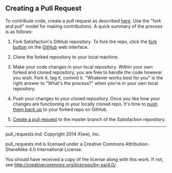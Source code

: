 ## Creating a Pull Request

To contribute code, create a pull request as described
[here](https://help.github.com/articles/using-pull-requests).  Use the "fork
and pull" model for making contributions.  A quick summary of the process is as
follows:

1. Fork Satisfaction's GitHub repository.  To fork the repo, click the
[fork button](http://github.com/tagged/satisfaction/fork) on the
[GitHub](http://github.com) web interface.

2. Clone the forked repository to your local machine.

3. Make your code changes in your local repository.  Within your own forked and
cloned repository, you are free to handle the code however you wish. Fork it,
tag it, commit it.  "Whatever works best for you" is the right answer to
"What's the process?" when you're in your own local repository.

4. Push your changes to your cloned repository.  Once you like how your changes
are functioning in your locally cloned repo, it's time to
[push them back up](https://help.github.com/articles/pushing-to-a-remote) to
your forked repo on GitHub.

5. [Create a pull request](https://help.github.com/articles/using-pull-requests)
to the master branch of the Satisfaction repository.

-----

pull_requests.md: Copyright 2014 if(we), Inc.

pull_requests.md is licensed under a Creative Commons Attribution-ShareAlike
4.0 International License.

You should have received a copy of the license along with this work. If not,
see <http://creativecommons.org/licenses/by-sa/4.0/>.
